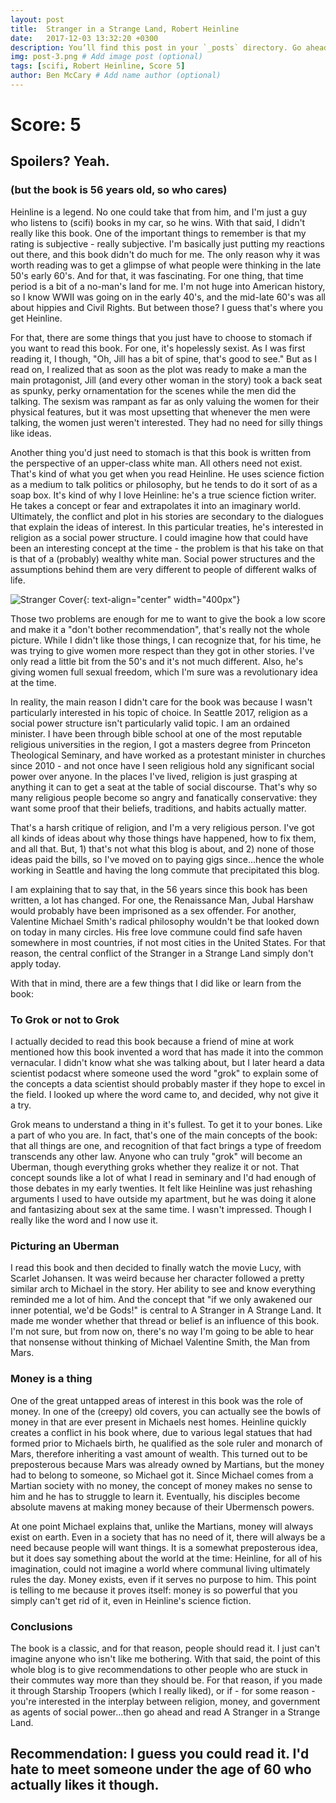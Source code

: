 ```yaml
---
layout: post
title:  Stranger in a Strange Land, Robert Heinline
date:   2017-12-03 13:32:20 +0300
description: You’ll find this post in your `_posts` directory. Go ahead and edit it and re-build the site to see your changes. # Add post description (optional)
img: post-3.png # Add image post (optional)
tags: [scifi, Robert Heinline, Score 5]
author: Ben McCary # Add name author (optional)
---
```


# Score: 5

## Spoilers? Yeah.  

### (but the book is 56 years old, so who cares)

Heinline is a legend. No one could take that from him, and I'm just a guy who listens to (scifi) books in my car, so he wins.  With that said, I didn't really like this book.  One of the important things to remember is that my rating is subjective - really subjective.  I'm basically just putting my reactions out there, and this book didn't do much for me.  The only reason why it was worth reading was to get a glimpse of what people were thinking in the late 50's early 60's.  And for that, it was fascinating. For one thing, that time period is a bit of a no-man's land for me. I'm not huge into American history, so I know WWII was going on in the early 40's, and the mid-late 60's was all about hippies and Civil Rights. But between those? I guess that's where you get Heinline.

For that, there are some things that you just have to choose to stomach if you want to read this book. For one, it's hopelessly sexist. As I was first reading it, I though, "Oh, Jill has a bit of spine, that's good to see." But as I read on, I realized that as soon as the plot was ready to make a man the main protagonist, Jill (and every other woman in the story) took a back seat as spunky, perky ornamentation for the scenes while the men did the talking. The sexism was rampant as far as only valuing the women for their physical features, but it was most upsetting that whenever the men were talking, the women just weren't interested. They had no need for silly things like ideas.

Another thing you'd just need to stomach is that this book is written from the perspective of an upper-class white man. All others need not exist. That's kind of what you get when you read Heinline. He uses science fiction as a medium to talk politics or philosophy, but he tends to do it sort of as a soap box.  It's kind of why I love Heinline: he's a true science fiction writer. He takes a concept or fear and extrapolates it into an imaginary world.  Ultimately, the conflict and plot in his stories are secondary to the dialogues that explain the ideas of interest. In this particular treaties, he's interested in religion as a social power structure. I could imagine how that could have been an interesting concept at the time - the problem is that his take on that is that of a (probably) wealthy white man.  Social power structures and the assumptions behind them are very different to people of different walks of life.

![Stranger Cover]({{site.baseurl}}/assets/img/stranger2.jpg){: text-align="center" width="400px"}


Those two problems are enough for me to want to give the book a low score and make it a "don't bother recommendation", that's really not the whole picture. While I didn't like those things, I can recognize that, for his time, he was trying to give women more respect than they got in other stories.  I've only read a little bit from the 50's and it's not much different.  Also, he's giving women full sexual freedom, which I'm sure was a revolutionary idea at the time.

In reality, the main reason I didn't care for the book was because I wasn't particularly interested in his topic of choice. In Seattle 2017, religion as a social power structure isn't particularly valid topic. I am an ordained minister. I have been through bible school at one of the most reputable religious universities in the region, I got a masters degree from Princeton Theological Seminary, and have worked as a protestant minister in churches since 2010 - and not once have I seen religious hold any significant social power over anyone. In the places I've lived, religion is just grasping at anything it can to get a seat at the table of social discourse. That's why so many religious people become so angry and fanatically conservative: they want some proof that their beliefs, traditions, and habits actually matter.

That's a harsh critique of religion, and I'm a very religious person. I've got all kinds of ideas about why those things have happened, how to fix them, and all that. But, 1) that's not what this blog is about, and 2) none of those ideas paid the bills, so I've moved on to paying gigs since...hence the whole working in Seattle and having the long commute that precipitated this blog.

I am explaining that to say that, in the 56 years since this book has been written, a lot has changed. For one, the Renaissance Man, Jubal Harshaw would probably have been imprisoned as a sex offender. For another, Valentine Michael Smith's radical philosophy wouldn't be that looked down on today in many circles. His free love commune could find safe haven somewhere in most countries, if not most cities in the United States. For that reason, the central conflict of the Stranger in a Strange Land simply don't apply today.

With that in mind, there are a few things that I did like or learn from the book:

### To Grok or not to Grok  
I actually decided to read this book because a friend of mine at work mentioned how this book invented a word that has made it into the common vernacular. I didn't know what she was talking about, but I later heard a data scientist podacst where someone used the word "grok" to explain some of the concepts a data scientist should probably master if they hope to excel in the field. I looked up where the word came to, and decided, why not give it a try.

Grok means to understand a thing in it's fullest. To get it to your bones. Like a part of who you are. In fact, that's one of the main concepts of the book: that all things are one, and recognition of that fact brings a type of freedom transcends any other law. Anyone who can truly "grok" will become an Uberman, though everything groks whether they realize it or not. That concept sounds like a lot of what I read in seminary and I'd had enough of those debates in my early twenties. It felt like Heinline was just rehashing arguments I used to have outside my apartment, but he was doing it alone and fantasizing about sex at the same time. I wasn't impressed. Though I really like the word and I now use it.  


### Picturing an Uberman  
I read this book and then decided to finally watch the movie Lucy, with Scarlet Johansen. It was weird because her character followed a pretty similar arch to Michael in the story. Her ability to see and know everything reminded me a lot of him.  And the concept that "if we only awakened our inner potential, we'd be Gods!" is central to A Stranger in A Strange Land. It made me wonder whether that thread or belief is an influence of this book.  I'm not sure, but from now on, there's no way I'm going to be able to hear that nonsense without thinking of Michael Valentine Smith, the Man from Mars.


### Money is a thing  
One of the great untapped areas of interest in this book was the role of money. In one of the (creepy) old covers, you can actually see the bowls of money in that are ever present in Michaels nest homes. Heinline quickly creates a conflict in his book where, due to various legal statues that had formed prior to Michaels birth, he qualified as the sole ruler and monarch of Mars, therefore inheriting a vast amount of wealth. This turned out to be preposterous because Mars was already owned by Martians, but the money had to belong to someone, so Michael got it. Since Michael comes from a Martian society with no money, the concept of money makes no sense to him and he has to struggle to learn it. Eventually, his disciples become absolute mavens at making money because of their Ubermensch powers.  

At one point Michael explains that, unlike the Martians, money will always exist on earth.  Even in a society that has no need of it, there will always be a need because people will want things.  It is a somewhat preposterous idea, but it does say something about the world at the time: Heinline, for all of his imagination, could not imagine a world where communal living ultimately rules the day. Money exists, even if it serves no purpose to him. This point is telling to me because it proves itself: money is so powerful that you simply can't get rid of it, even in Heinline's science fiction.


### Conclusions  

The book is a classic, and for that reason, people should read it. I just can't imagine anyone who isn't like me bothering.  With that said, the point of this whole blog is to give recommendations to other people who are stuck in their commutes way more than they should be.  For that reason, if you made it through Starship Troopers (which I really liked), or if - for some reason - you're interested in the interplay between religion, money, and government as agents of social power...then go ahead and read A Stranger in a Strange Land.

## Recommendation: I guess you could read it. I'd hate to meet someone under the age of 60 who actually likes it though.
